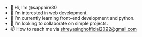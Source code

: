 - 👋 Hi, I’m @sapphire30
- 👀 I’m interested in web development.
- 🌱 I’m currently learning front-end development and python.
- 💞️ I’m looking to collaborate on simple projects.
- 📫 How to reach me via shreyasinghofficial2022@gmail.com

<!---
sapphire30/sapphire30 is a ✨ special ✨ repository because its `README.md` (this file) appears on your GitHub profile.
You can click the Preview link to take a look at your changes.
--->
